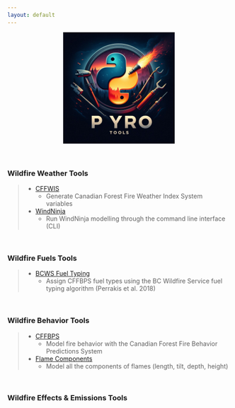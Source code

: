 ```yaml
---
layout: default
---
```


<p align="center" width="100%">
    <img width="50%" src="assets/PYroTools_Image.jpg">
</p>
<p>&nbsp;</p>

### Wildfire Weather Tools
> - [CFFWIS](https://github.com/gagreene/cffdrs)
>     - Generate Canadian Forest Fire Weather Index System variables
> - [WindNinja](https://github.com/gagreene/WindNinja)
>     - Run WindNinja modelling through the command line interface (CLI)
<p>&nbsp;</p>

### Wildfire Fuels Tools
> - [BCWS Fuel Typing](https://github.com/gagreene/BC_CFFBPS_FuelTyping_Tool)
>     - Assign CFFBPS fuel types using the BC Wildfire Service fuel typing algorithm (Perrakis et al. 2018)
<p>&nbsp;</p>

### Wildfire Behavior Tools
> - [CFFBPS](https://github.com/gagreene/cffdrs)
>     - Model fire behavior with the Canadian Forest Fire Behavior Predictions System
> - [Flame Components](https://github.com/gagreene/Flame_Components)
>     - Model all the components of flames (length, tilt, depth, height)
<p>&nbsp;</p>

### Wildfire Effects & Emissions Tools
>
<p>&nbsp;</p>
